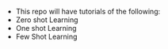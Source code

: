 - This repo will have tutorials of the following:
 - Zero shot Learning
 - One shot Learning
 - Few Shot Learning
